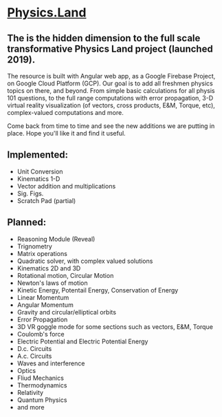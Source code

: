 # [Physics.Land](https://www.physics.land)  

## The is the hidden dimension to the full scale transformative Physics Land project (launched 2019).   

The resource is built with Angular web app, as a Google Firebase Project, on Google Cloud Platform (GCP). Our goal is to add all freshmen physics topics on there, and beyond. From simple basic calculations for all physis 101 questions, to the full range computations with error propagation, 3-D virtual reality visualization (of vectors, cross products, E&M, Torque, etc), complex-valued computations and more.

Come back from time to time and see the new additions we are putting in place. Hope you'll like it and find it useful.


## Implemented:  
* Unit Conversion
* Kinematics 1-D
* Vector addition and multiplications
* Sig. Figs.
* Scratch Pad (partial)

## Planned:  
* Reasoning Module (Reveal)
* Trignometry
* Matrix operations
* Quadratic solver, with complex valued solutions
* Kinematics 2D and 3D
* Rotational motion, Circular Motion
* Newton's laws of motion
* Kinetic Energy, Potentail Energy, Conservation of Energy
* Linear Momentum
* Angular Momentum
* Gravity and circular/elliptical orbits
* Error Propagation
* 3D VR goggle mode for some sections such as vectors, E&M, Torque
* Coulomb's force
* Electric Potential and Electric Potential Energy
* D.c. Circuits
* A.c. Circuits
* Waves and interference
* Optics
* Fliud Mechanics
* Thermodynamics
* Relativity
* Quantum Physics
* and more
